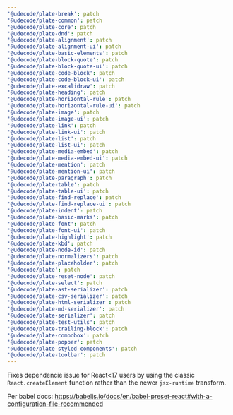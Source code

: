 ```yaml
---
'@udecode/plate-break': patch
'@udecode/plate-common': patch
'@udecode/plate-core': patch
'@udecode/plate-dnd': patch
'@udecode/plate-alignment': patch
'@udecode/plate-alignment-ui': patch
'@udecode/plate-basic-elements': patch
'@udecode/plate-block-quote': patch
'@udecode/plate-block-quote-ui': patch
'@udecode/plate-code-block': patch
'@udecode/plate-code-block-ui': patch
'@udecode/plate-excalidraw': patch
'@udecode/plate-heading': patch
'@udecode/plate-horizontal-rule': patch
'@udecode/plate-horizontal-rule-ui': patch
'@udecode/plate-image': patch
'@udecode/plate-image-ui': patch
'@udecode/plate-link': patch
'@udecode/plate-link-ui': patch
'@udecode/plate-list': patch
'@udecode/plate-list-ui': patch
'@udecode/plate-media-embed': patch
'@udecode/plate-media-embed-ui': patch
'@udecode/plate-mention': patch
'@udecode/plate-mention-ui': patch
'@udecode/plate-paragraph': patch
'@udecode/plate-table': patch
'@udecode/plate-table-ui': patch
'@udecode/plate-find-replace': patch
'@udecode/plate-find-replace-ui': patch
'@udecode/plate-indent': patch
'@udecode/plate-basic-marks': patch
'@udecode/plate-font': patch
'@udecode/plate-font-ui': patch
'@udecode/plate-highlight': patch
'@udecode/plate-kbd': patch
'@udecode/plate-node-id': patch
'@udecode/plate-normalizers': patch
'@udecode/plate-placeholder': patch
'@udecode/plate': patch
'@udecode/plate-reset-node': patch
'@udecode/plate-select': patch
'@udecode/plate-ast-serializer': patch
'@udecode/plate-csv-serializer': patch
'@udecode/plate-html-serializer': patch
'@udecode/plate-md-serializer': patch
'@udecode/plate-serializer': patch
'@udecode/plate-test-utils': patch
'@udecode/plate-trailing-block': patch
'@udecode/plate-combobox': patch
'@udecode/plate-popper': patch
'@udecode/plate-styled-components': patch
'@udecode/plate-toolbar': patch
---
```


Fixes dependencie issue for React<17 users by using the classic `React.createElement` function rather than the newer `jsx-runtime` transform.

Per babel docs: https://babeljs.io/docs/en/babel-preset-react#with-a-configuration-file-recommended
